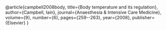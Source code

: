 @article{campbell2008body,
  title={Body temperature and its regulation},
  author={Campbell, Iain},
  journal={Anaesthesia \& Intensive Care Medicine},
  volume={9},
  number={6},
  pages={259--263},
  year={2008},
  publisher={Elsevier}
}